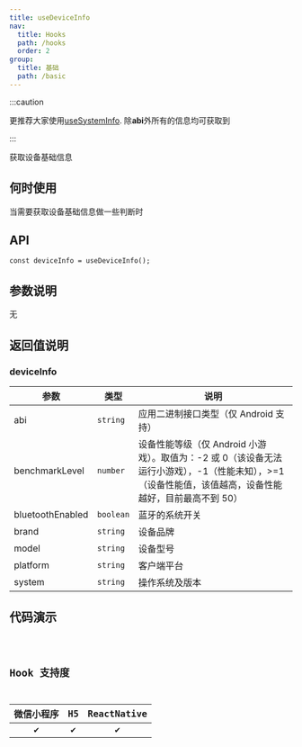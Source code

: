 ```yaml
---
title: useDeviceInfo
nav:
  title: Hooks
  path: /hooks
  order: 2
group:
  title: 基础
  path: /basic
---
```


:::caution

更推荐大家使用[useSystemInfo](/hooks/useSystemInfo/). 除**abi**外所有的信息均可获取到

:::

获取设备基础信息

## 何时使用

当需要获取设备基础信息做一些判断时

## API

```tsx
const deviceInfo = useDeviceInfo();
```

## 参数说明

无

## 返回值说明

### deviceInfo

| 参数             | 类型      | 说明                                                                                                                                                   |
| ---------------- | --------- | ------------------------------------------------------------------------------------------------------------------------------------------------------ |
| abi              | `string`  | 应用二进制接口类型（仅 Android 支持）                                                                                                                  |
| benchmarkLevel   | `number`  | 设备性能等级（仅 Android 小游戏）。取值为：-2 或 0（该设备无法运行小游戏），-1（性能未知），>=1（设备性能值，该值越高，设备性能越好，目前最高不到 50） |
| bluetoothEnabled | `boolean` | 蓝牙的系统开关                                                                                                                                         |
| brand            | `string`  | 设备品牌                                                                                                                                               |
| model            | `string`  | 设备型号                                                                                                                                               |
| platform         | `string`  | 客户端平台                                                                                                                                             |
| system           | `string`  | 操作系统及版本                                                                                                                                         |

## 代码演示

<code src="useDeviceInfo/index" group="basic" />

## Hook 支持度

| 微信小程序 | H5  | ReactNative |
| :--------: | :-: | :---------: |
|     ✔️     | ✔️  |     ✔️      |
